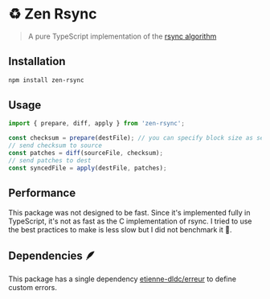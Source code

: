 # ♻️ Zen Rsync

> A pure TypeScript implementation of the [rsync algorithm](https://www.andrew.cmu.edu/course/15-749/READINGS/required/cas/tridgell96.pdf)

## Installation

```sh
npm install zen-rsync
```

## Usage

```ts
import { prepare, diff, apply } from 'zen-rsync';

const checksum = prepare(destFile); // you can specify block size as second argument (default: 1024)
// send checksum to source
const patches = diff(sourceFile, checksum);
// send patches to dest
const syncedFile = apply(destFile, patches);
```

## Performance

This package was not designed to be fast. Since it's implemented fully in TypeScript, it's not as fast as the C implementation of rsync.
I tried to use the best practices to make is less slow but I did not benchmark it 🤷.

## Dependencies 🪶

This package has a single dependency [etienne-dldc/erreur](https://github.com/etienne-dldc/erreur) to define custom errors.
